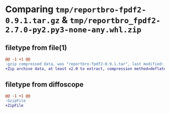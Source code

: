 # Comparing `tmp/reportbro-fpdf2-0.9.1.tar.gz` & `tmp/reportbro_fpdf2-2.7.0-py2.py3-none-any.whl.zip`

## filetype from file(1)

```diff
@@ -1 +1 @@
-gzip compressed data, was "reportbro-fpdf2-0.9.1.tar", last modified: Tue Aug  9 22:36:11 2022, max compression
+Zip archive data, at least v2.0 to extract, compression method=deflate
```

## filetype from diffoscope

```diff
@@ -1 +1 @@
-GzipFile
+ZipFile
```

